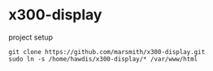# x300-display

project setup
```
git clone https://github.com/marsmith/x300-display.git
sudo ln -s /home/hawdis/x300-display/* /var/www/html
```
